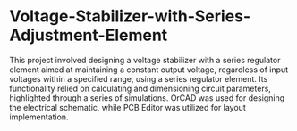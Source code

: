 # Voltage-Stabilizer-with-Series-Adjustment-Element
This project involved designing a voltage stabilizer with a series regulator element 
aimed at maintaining a constant output voltage, regardless of input voltages 
within a specified range, using a series regulator element. Its functionality relied 
on calculating and dimensioning circuit parameters, highlighted through a series 
of simulations. OrCAD was used for designing the electrical schematic, while PCB 
Editor was utilized for layout implementation.
